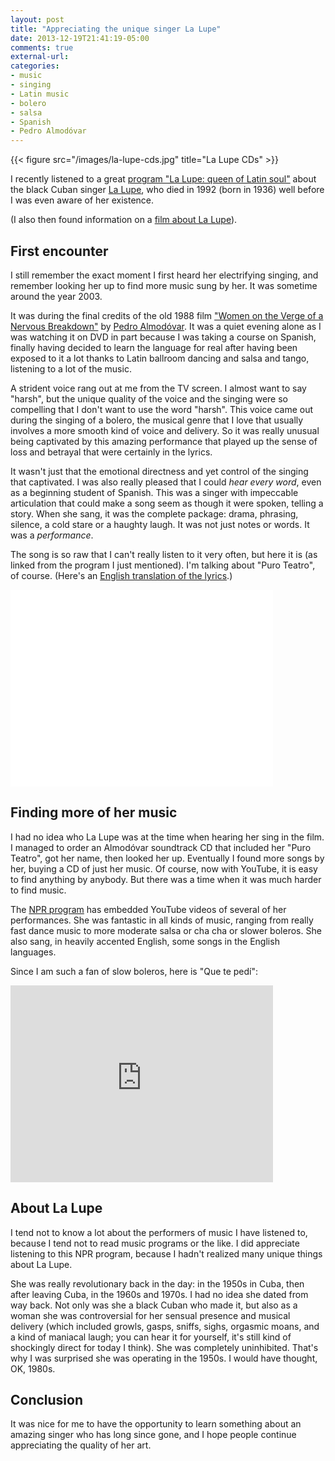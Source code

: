 ```yaml
---
layout: post
title: "Appreciating the unique singer La Lupe"
date: 2013-12-19T21:41:19-05:00
comments: true
external-url:
categories:
- music
- singing
- Latin music
- bolero
- salsa
- Spanish
- Pedro Almodóvar
---
```

{{< figure src="/images/la-lupe-cds.jpg" title="La Lupe CDs" >}}

I recently listened to a great [program "La Lupe: queen of Latin soul"](http://www.npr.org/blogs/altlatino/2013/12/19/255282456/la-lupe-queen-of-latin-soul-the-original-alt-latina) about the black Cuban singer [La Lupe](http://en.wikipedia.org/wiki/La_Lupe), who died in 1992 (born in 1936) well before I was even aware of her existence.

(I also then found information on a [film about La Lupe](http://www.pbs.org/independentlens/lalupe/)).

## First encounter

I still remember the exact moment I first heard her electrifying singing, and remember looking her up to find more music sung by her. It was sometime around the year 2003.

It was during the final credits of the old 1988 film ["Women on the Verge of a Nervous Breakdown"](http://en.wikipedia.org/wiki/Women_on_the_Verge_of_a_Nervous_Breakdown) by [Pedro Almodóvar](http://en.wikipedia.org/wiki/Pedro_Almod%C3%B3var). It was a quiet evening alone as I was watching it on DVD in part because I was taking a course on Spanish, finally having decided to learn the language for real after having been exposed to it a lot thanks to Latin ballroom dancing and salsa and tango, listening to a lot of the music.

A strident voice rang out at me from the TV screen. I almost want to say "harsh", but the unique quality of the voice and the singing were so compelling that I don't want to use the word "harsh". This voice came out during the singing of a bolero, the musical genre that I love that usually involves a more smooth kind of voice and delivery. So it was really unusual being captivated by this amazing performance that played up the sense of loss and betrayal that were certainly in the lyrics.

It wasn't just that the emotional directness and yet control of the singing that captivated. I was also really pleased that I could *hear every word*, even as a beginning student of Spanish. This was a singer with impeccable articulation that could make a song seem as though it were spoken, telling a story. When she sang, it was the complete package: drama, phrasing, silence, a cold stare or a haughty laugh. It was not just notes or words. It was a *performance*.

The song is so raw that I can't really listen to it very often, but here it is (as linked from the program I just mentioned). I'm talking about "Puro Teatro", of course. (Here's an [English translation of the lyrics](http://lyricstranslate.com/en/puro-teatro-pure-theater.html).)

<iframe width="420" height="315" src="//www.youtube.com/embed/R-CpdAtgKQY" frameborder="0" allowfullscreen></iframe>

## Finding more of her music

I had no idea who La Lupe was at the time when hearing her sing in the film. I managed to order an Almodóvar soundtrack CD that included her "Puro Teatro", got her name, then looked her up. Eventually I found more songs by her, buying a CD of just her music. Of course, now with YouTube, it is easy to find anything by anybody. But there was a time when it was much harder to find music.

The [NPR program](http://www.npr.org/blogs/altlatino/2013/12/19/255282456/la-lupe-queen-of-latin-soul-the-original-alt-latina) has embedded YouTube videos of several of her performances. She was fantastic in all kinds of music, ranging from really fast dance music to more moderate salsa or cha cha or slower boleros. She also sang, in heavily accented English, some songs in the English languages.

Since I am such a fan of slow boleros, here is "Que te pedí":

<iframe width="420" height="315" src="https://www.youtube.com/embed/3weAOwmKZXo" frameborder="0" allowfullscreen></iframe>

## About La Lupe

I tend not to know a lot about the performers of music I have listened to, because I tend not to read music programs or the like. I did appreciate listening to this NPR program, because I hadn't realized many unique things about La Lupe.

She was really revolutionary back in the day: in the 1950s in Cuba, then after leaving Cuba, in the 1960s and 1970s. I had no idea she dated from way back. Not only was she a black Cuban who made it, but also as a woman she was controversial for her sensual presence and musical delivery (which included growls, gasps, sniffs, sighs, orgasmic moans, and a kind of maniacal laugh; you can hear it for yourself, it's still kind of shockingly direct for today I think). She was completely uninhibited. That's why I was surprised she was operating in the 1950s. I would have thought, OK, 1980s.

## Conclusion

It was nice for me to have the opportunity to learn something about an amazing singer who has long since gone, and I hope people continue appreciating the quality of her art.
